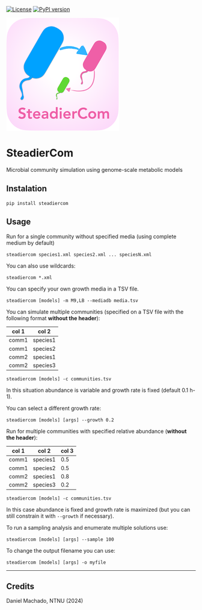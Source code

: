[![License](https://img.shields.io/badge/License-Apache%202.0-blue.svg)](https://opensource.org/licenses/Apache-2.0)
[![PyPI version](https://badge.fury.io/py/steadiercom.svg)](https://badge.fury.io/py/steadiercom)

![SteadierCom](steadiercom.png)

# SteadierCom
Microbial community simulation using genome-scale metabolic models


## Instalation

```
pip install steadiercom
```

## Usage

Run for a single community without specified media (using complete medium by default)

```
steadiercom species1.xml species2.xml ... speciesN.xml
```

You can also use wildcards: 

```
steadiercom *.xml 
```

You can specify your own growth media in a TSV file. 

```
steadiercom [models] -m M9,LB --mediadb media.tsv
```



You can simulate  multiple communities (specified on a TSV file with the following format **without the header**):

col 1 | col 2
--- | --- 
comm1 | species1
comm1 | species2
comm2 | species1
comm2 | species3


```
steadiercom [models] -c communities.tsv
```

In this situation abundance is variable and growth rate is fixed (default 0.1 h-1). 

You can select a different growth rate:

```
steadiercom [models] [args] --growth 0.2
```

Run for multiple communities with specified relative abundance (**without the header**):


col 1 | col 2 | col 3
--- | --- | ---
comm1 | species1 | 0.5
comm1 | species2 | 0.5
comm2 | species1 | 0.8
comm2 | species3 | 0.2

```
steadiercom [models] -c communities.tsv
```

In this case abundance is fixed and growth rate is maximized (but you can still constrain it with `--growth` if necessary).

To run a sampling analysis and enumerate multiple solutions use:

```
steadiercom [models] [args] --sample 100
```

To change the output filename you can use:

```
steadiercom [models] [args] -o myfile 
```
______ 
## Credits

Daniel Machado, NTNU (2024)


